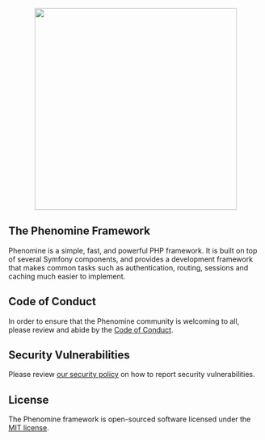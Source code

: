 
<p align="center"><a href="https://github.com/phenomine/phenomine" target="_blank"><img src="https://raw.githubusercontent.com/phenomine/framework/main/assets/phenomine_text_logo.svg" width="400"></a></p>

## The Phenomine Framework

Phenomine is a simple, fast, and powerful PHP framework. It is built on top of several Symfony components, and provides a development framework that makes common tasks such as authentication, routing, sessions and caching much easier to implement.

## Code of Conduct

In order to ensure that the Phenomine community is welcoming to all, please review and abide by the [Code of Conduct](CODE_OF_CONDUCT.md).

## Security Vulnerabilities

Please review [our security policy](https://github.com/phenomine/framework/security/policy) on how to report security vulnerabilities.

## License

The Phenomine framework is open-sourced software licensed under the [MIT license](LICENSE.md).
